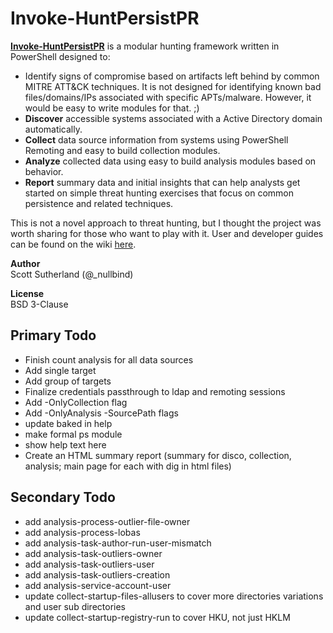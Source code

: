 # Invoke-HuntPersistPR
<a href="https://github.com/NetSPI/Invoke-HuntPersistPR/wiki"><strong>Invoke-HuntPersistPR</strong></a> is a modular hunting framework written in PowerShell designed to: 
*  Identify signs of compromise based on artifacts left behind by common MITRE ATT&CK techniques.  It is not designed for identifying known bad files/domains/IPs associated with specific APTs/malware. However, it would be easy to write modules for that. ;)
* <strong>Discover</strong> accessible systems associated with a Active Directory domain automatically.
* <strong>Collect</strong> data source information from systems using PowerShell Remoting and easy to build collection modules.
* <strong>Analyze</strong> collected data using easy to build analysis modules based on behavior.
* <strong>Report</strong> summary data and initial insights that can help analysts get started on simple threat hunting exercises that focus on common persistence and related techniques.

This is not a novel approach to threat hunting, but I thought the project was worth sharing for those who want to play with it. User and developer guides can be found on the wiki  <a href="https://github.com/NetSPI/Invoke-HuntPersistPR/wiki">here</a>.<Br>

<strong>Author</strong><Br>
Scott Sutherland (@_nullbind) <Br>

<strong>License</strong><Br>
BSD 3-Clause

Primary Todo
--
* Finish count analysis for all data sources
* Add single target
* Add group of targets
* Finalize credentials passthrough to ldap and remoting sessions
* Add -OnlyCollection flag
* Add -OnlyAnalysis -SourcePath flags
* update baked in help
* make formal ps module 
* show help text here  
* Create an HTML summary report (summary for disco, collection, analysis; main page for each with dig in html files)
  
 Secondary Todo
 --
* add analysis-process-outlier-file-owner
* add analysis-process-lobas
* add analysis-task-author-run-user-mismatch
* add analysis-task-outliers-owner
* add analysis-task-outliers-user
* add analysis-task-outliers-creation
* add analysis-service-account-user
* update collect-startup-files-allusers to cover more directories variations and user sub directories
* update collect-startup-registry-run to cover HKU, not just HKLM





